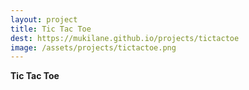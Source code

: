 ```yaml
---
layout: project
title: Tic Tac Toe
dest: https://mukilane.github.io/projects/tictactoe
image: /assets/projects/tictactoe.png
---
```


**Tic Tac Toe** 